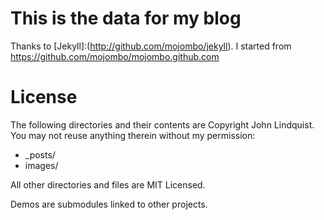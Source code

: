 # This is the data for my blog

Thanks to [Jekyll]:(http://github.com/mojombo/jekyll). I started from https://github.com/mojombo/mojombo.github.com

# License

The following directories and their contents are Copyright John Lindquist. You may not reuse anything therein without my permission:

* _posts/
* images/

All other directories and files are MIT Licensed.

Demos are submodules linked to other projects.
